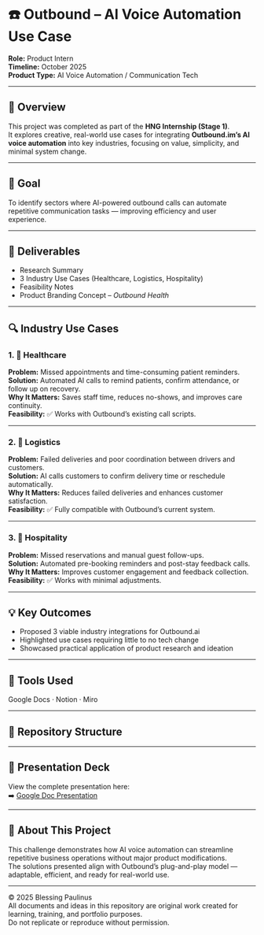 # ☎️ Outbound – AI Voice Automation Use Case 

**Role:** Product Intern  
**Timeline:** October 2025  
**Product Type:** AI Voice Automation / Communication Tech  

---

## 🧠 Overview
This project was completed as part of the **HNG Internship (Stage 1)**.  
It explores creative, real-world use cases for integrating **Outbound.im’s AI voice automation** into key industries, focusing on value, simplicity, and minimal system change.

---

## 🎯 Goal
To identify sectors where AI-powered outbound calls can automate repetitive communication tasks — improving efficiency and user experience.

---

## 🧾 Deliverables
- Research Summary  
- 3 Industry Use Cases (Healthcare, Logistics, Hospitality)  
- Feasibility Notes  
- Product Branding Concept – *Outbound Health*

---

## 🔍 Industry Use Cases

### 1. 🏥 Healthcare
**Problem:** Missed appointments and time-consuming patient reminders.  
**Solution:** Automated AI calls to remind patients, confirm attendance, or follow up on recovery.  
**Why It Matters:** Saves staff time, reduces no-shows, and improves care continuity.  
**Feasibility:** ✅ Works with Outbound’s existing call scripts.

---

### 2. 🚚 Logistics
**Problem:** Failed deliveries and poor coordination between drivers and customers.  
**Solution:** AI calls customers to confirm delivery time or reschedule automatically.  
**Why It Matters:** Reduces failed deliveries and enhances customer satisfaction.  
**Feasibility:** ✅ Fully compatible with Outbound’s current system.

---

### 3. 🏨 Hospitality
**Problem:** Missed reservations and manual guest follow-ups.  
**Solution:** Automated pre-booking reminders and post-stay feedback calls.  
**Why It Matters:** Improves customer engagement and feedback collection.  
**Feasibility:** ✅ Works with minimal adjustments.

---

## 💡 Key Outcomes
- Proposed 3 viable industry integrations for Outbound.ai  
- Highlighted use cases requiring little to no tech change  
- Showcased practical application of product research and ideation  

---

## 🧰 Tools Used
Google Docs · Notion · Miro  

---

## 📂 Repository Structure

---

## 🎥 Presentation Deck
View the complete presentation here:  
➡️ [Google Doc Presentation](https://docs.google.com/document/d/1n8HYxa7CjF0jgxqZIDp7g-i-mSPWrGkfpihjl41edaY/edit?usp=sharing)

---

## 💬 About This Project
This challenge demonstrates how AI voice automation can streamline repetitive business operations without major product modifications.  
The solutions presented align with Outbound’s plug-and-play model — adaptable, efficient, and ready for real-world use.

---

© 2025 Blessing Paulinus  
All documents and ideas in this repository are original work created for learning, training, and portfolio purposes.  
Do not replicate or reproduce without permission.

